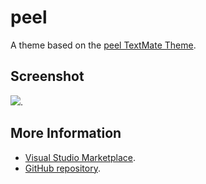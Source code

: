 # peel

A theme based on the [peel TextMate Theme](http://colorsublime.com/theme/peel).


## Screenshot
![](https://raw.githubusercontent.com/gerane/VSCodeThemes/master/gerane.Theme-peel/screenshot.png).


## More Information
* [Visual Studio Marketplace](https://marketplace.visualstudio.com/items/gerane.Theme-peel).
* [GitHub repository](https://github.com/gerane/VSCodeThemes).
